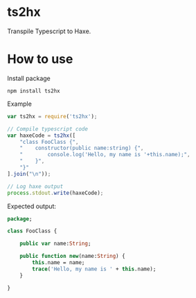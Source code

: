 ts2hx
=====

Transpile Typescript to Haxe.

How to use
==========

Install package

``npm install ts2hx``

Example

```javascript
var ts2hx = require('ts2hx');

// Compile typescript code
var haxeCode = ts2hx([
    "class FooClass {",
    "    constructor(public name:string) {",
    "        console.log('Hello, my name is '+this.name);",
    "    }",
    "}"
].join("\n"));

// Log haxe output
process.stdout.write(haxeCode);
```

Expected output:

```haxe
package;

class FooClass {

    public var name:String;

    public function new(name:String) {
        this.name = name;
        trace('Hello, my name is ' + this.name);
    }

}
```

